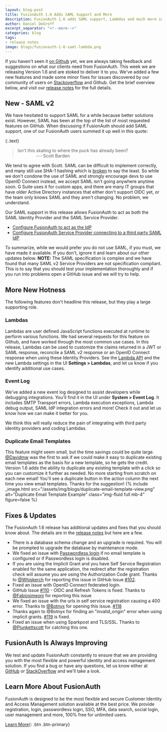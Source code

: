```yaml
---
layout: blog-post
title: FusionAuth 1.6 Adds SAML Support and More
description: FusionAuth 1.6 adds SAML support, Lambdas and much more in this new release. Download and upgrade now!
author: Daniel DeGroff
excerpt_separator: "<!--more-->"
categories: blog
tags:
- release notes
image: blogs/fusionauth-1-6-saml-lambda.png
---
```


If you haven't seen it [on Github](https://github.com/FusionAuth/fusionauth-issues/issues/ "Jump to Github") yet, we are always taking feedback and suggestions on what our clients need from FusionAuth. This week we are releasing Version 1.6 and are stoked to deliver it to you. We've added a few new features and made some minor fixes for issues discovered by our community of users on [Stackoverflow](https://stackoverflow.com/questions/tagged/fusionauth "Jump to StackOverflow") and Github. Get the brief overview below, and visit our [release notes](/docs/v1/tech/release-notes#version-1-6-0) for the full details.

<!--more-->

## New - SAML v2

We have hesitated to support SAML for a while because better solutions exist. However, SAML has been at the top of the list of most requested features on GitHub. When discussing if FusionAuth should add SAML support, one of our FusionAuth users summed it up well in this quote:

{:.text}
> Isn't this skating to where the puck has already been?
> <br>
> &nbsp;&nbsp;&nbsp;&nbsp;&nbsp;&nbsp;&nbsp;&nbsp;&nbsp;&nbsp;&nbsp;&nbsp;&nbsp;&nbsp; --- Scott Barden

We tend to agree with Scott. SAML can be difficult to implement correctly, and many still use SHA-1 hashing which is [broken](https://security.stackexchange.com/questions/204379/sha1-signature-in-a-saml-request/204395) to say the least. So while we don't condone the use of SAML and strongly encourage devs to use OpenID Connect instead, we accept SAML isn't going anywhere anytime soon. G Suite uses it for custom apps, and there are many IT groups that have older Active Directory instances that either don't support OIDC yet, or the team only knows SAML and they aren't changing. No problem, we understand.

Our SAML support in this release allows FusionAuth to act as both the SAML Identity Provider and the SAML Service Provider.
 - [Configure FusionAuth to act as the IdP](/docs/v1/tech/samlv2/)
 - [Configure FusionAuth Service Provider connecting to a third party SAML IdP](/docs/v1/tech/identity-providers/samlv2/)

To summarize, while we would prefer you do not use SAML, if you must, we have made it available.  If you don't, ignore it and learn about our other updates below. **NOTE:** The SAML specification is complex and we have found that many SAML v2 Service Providers are not specification compliant. This is to say that you should test your implementation thoroughly and if you run into problems open a GitHub issue and we will try to help.

## More New Hotness

The following features don't headline this release, but they play a large supporting role.

### Lambdas
Lambdas are user defined JavaScript functions executed at runtime to perform various functions. We had several requests for this feature on Github, and have worked through the most common use cases. In this release, Lambdas can be used to customize the claims returned in a JWT or SAML response, reconcile a SAML v2 response or an OpenID Connect response when using these Identity Providers. See the [Lambda API](/docs/v1/tech/lambdas/) and the new Lambda settings in the UI **Settings > Lambdas**, and let us know if you identify additional use cases.

### Event Log
We've added a new event log designed to assist developers while debugging integrations. You'll find it in the UI under **System > Event Log**. It includes SMTP Transport errors, Lambda execution exceptions, Lambda debug output, SAML IdP integration errors and more! Check it out and let us know how we can make it better for you.

We think this will really reduce the pain of integrating with third party identity providers and coding Lambdas.

### Duplicate Email Templates

This feature might seem small, but the time savings could be quite large. [@Davidmw](https://github.com/davidmw) was the first to ask if we could make it easy to duplicate existing email templates as the basis for a new template, so he gets the credit. Version 1.6 adds the ability to duplicate any existing template with a click so you can customize it further as needed. No more starting from scratch on each new email! You'll see a duplicate button in the action column the next time you view email templates. Thanks for the suggestion!
{% include _image.html src="/assets/img/blogs/duplicate-email-template-view.png" alt="Duplicate Email Template Example" class="img-fluid full mb-4" figure=false %}

## Fixes & Updates

The FusionAuth 1.6 release has additional updates and fixes that you should know about. The details are in the [release notes](/docs/v1/tech/release-notes#version-1-6-0) but here are a few.
- There is a database schema change and an upgrade is required. You will be prompted to upgrade the database by maintenance mode.
- We fixed an issue with [Passwordless login](/blog/2019/03/28/fusionauth-passwordless) if no email template is configured or if Passwordless login is disabled.
- If you are using the Implicit Grant and you have Self Service Registration enabled for the same application, the redirect after the registration check will assume you are using the Authorization Code grant. Thanks to [@Whiskerch](https://github.com/whiskerch) for reporting this issue in GitHub Issue [#102](https://github.com/FusionAuth/fusionauth-issues/issues/102).
- Fixed an issue with OpenID Connect federated login.
- GitHub Issue [#110](https://github.com/FusionAuth/fusionauth-issues/issues/110) - OIDC and Refresh Tokens is fixed. Thanks to [@Fabiosimeoni](https://github.com/fabiosimeoni) for reporting this issue
- We fixed an issue with the urls in self service registration causing a 400 error. Thanks to [@Botnyx](https://github.com/botnyx) for opening this issue. [#118](https://github.com/FusionAuth/fusionauth-issues/issues/118)
- Thanks again to @Botnyx for finding an "invalid_origin" error when using implicit grants. [#119](https://github.com/FusionAuth/fusionauth-issues/issues/119) is fixed.
- Fixed an issue when using Sparkpost and TLS/SSL. Thanks to [@Plunkettscott](https://github.com/plunkettscott) for catching this one.


## FusionAuth Is Always Improving
We test and update FusionAuth constantly to ensure that we are providing you with the most flexible and powerful identity and access management solution. If you find a bug or have any questions, let us know either at [GitHub](https://github.com/FusionAuth/fusionauth-issues "Jump to GitHub") or [StackOverflow](https://stackoverflow.com/questions/tagged/fusionauth "Jump to StackOverflow") and we'll take a look.

## Learn More About FusionAuth

FusionAuth is designed to be the most flexible and secure Customer Identity and Access Management solution available at the best price. We provide registration, login, passwordless login, SSO, MFA, data search, social login, user management and more, 100% free for unlimited users.

[Learn More](/ "FusionAuth Home"){: .btn .btn-primary}
